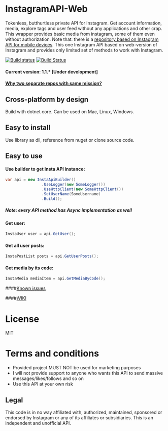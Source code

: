 # InstagramAPI-Web
Tokenless, butthurtless private API for Instagram. Get account information, media, explore tags and user feed without any applications and other crap.
This wrapper provides basic media from instagram, some of them even without authorization.
Note that: there is a [repository based on Instagram API for mobile devices](https://github.com/a-legotin/InstagramAPI). This one Instagram API based on web-version of Instagram and provides only limited set of methods to work with Instagram. 

[![Build status](https://ci.appveyor.com/api/projects/status/nb2h0hyxtkjuskhl?svg=true)](https://ci.appveyor.com/project/a-legotin/instagramapi-web)
[![Build Status](https://travis-ci.org/a-legotin/InstagramAPI-Web.svg?branch=master)](https://travis-ci.org/a-legotin/InstagramAPI-Web)

#### Current version: 1.1.* [Under development]
#### [Why two separate repos with same mission?](https://github.com/a-legotin/InstagramAPI-Web/wiki/Difference-between-API-Web-and-just-API-repositories)
## Cross-platform by design
Build with dotnet core. Can be used on Mac, Linux, Windows.

## Easy to install
Use library as dll, reference from nuget or clone source code.

## Easy to use
#### Use builder to get Insta API instance:
```c#
var api = new InstaApiBuilder()
                .UseLogger(new SomeLogger())
                .UseHttpClient(new SomeHttpClient())
                .SetUserName(SomeUsername)
                .Build();
```
##### Note: every API method has Async implementation as well
#### Get user:
```c#
InstaUser user = api.GetUser();
```

#### Get all user posts:
```c#
InstaPostList posts = api.GetUserPosts();
```

#### Get media by its code:
```c#
InstaMedia mediaItem = api.GetMediaByCode();
```

####[Known issues](https://github.com/a-legotin/InstagramAPI-Web/issues?q=is%3Aopen+is%3Aissue+label%3Aknown)

####[WIKI](https://github.com/a-legotin/InstagramAPI-Web/wiki)

# License

MIT

# Terms and conditions

- Provided project MUST NOT be used for marketing purposes
- I will not provide support to anyone who wants this API to send massive messages/likes/follows and so on
- Use this API at your own risk

## Legal

This code is in no way affiliated with, authorized, maintained, sponsored or endorsed by Instagram or any of its affiliates or subsidiaries. This is an independent and unofficial API.
